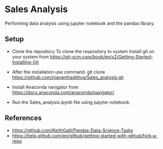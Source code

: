 # Sales Analysis
Performing data analysis using jupyter notebook and the pandas library.

## Setup

* Clone the repository
To clone  the respository to system
Install git on your system from 
https://git-scm.com/book/en/v2/Getting-Started-Installing-Git 

*  After the installation use command.
git clone https://github.com/njayanthadithya/Sales_analysis.git

* Install Anaconda navigator from https://docs.anaconda.com/anaconda/navigator/

* Run the Sales_analysis.ipynb file using jupyter notebook.

## References
* https://github.com/KeithGalli/Pandas-Data-Science-Tasks
* https://help.github.com/en/github/getting-started-with-github/fork-a-repo

